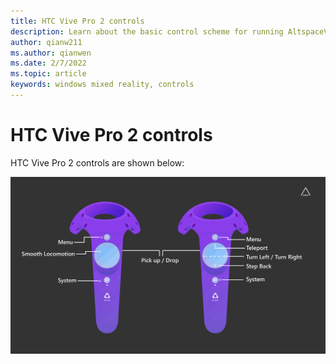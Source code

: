 ```yaml
---
title: HTC Vive Pro 2 controls
description: Learn about the basic control scheme for running AltspaceVR using HTC Vive Pro 2 controllers.
author: qianw211
ms.author: qianwen
ms.date: 2/7/2022
ms.topic: article
keywords: windows mixed reality, controls
---
```


# HTC Vive Pro 2 controls 

HTC Vive Pro 2 controls are shown below:

![Right and left HTC Vive Pro 2 motion controllers with action callouts for each button and input mechanism](images/htc-vive-controls.svg)